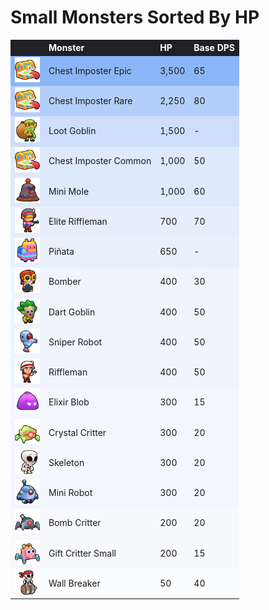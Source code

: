 # Small Monsters Sorted By HP

<style>
    .heatMapMS {
        width: 100%;
        text-align: left;
    }
    .heatMapMS th {
        word-wrap: break-word;
        text-align: left;
        color: white;
        background: #202127;
    }
    .heatMapMS tr:nth-child(1) { background: rgba(66, 133, 244, 0.60); }
    .heatMapMS tr:nth-child(2) { background: rgba(66, 133, 244, 0.39); }
    .heatMapMS tr:nth-child(3) { background: rgba(66, 133, 244, 0.26); }
    .heatMapMS tr:nth-child(4) { background: rgba(66, 133, 244, 0.17); }
    .heatMapMS tr:nth-child(5) { background: rgba(66, 133, 244, 0.17); }
    .heatMapMS tr:nth-child(6) { background: rgba(66, 133, 244, 0.12); }
    .heatMapMS tr:nth-child(7) { background: rgba(66, 133, 244, 0.11); }
    .heatMapMS tr:nth-child(8) { background: rgba(66, 133, 244, 0.07); }
    .heatMapMS tr:nth-child(9) { background: rgba(66, 133, 244, 0.07); }
    .heatMapMS tr:nth-child(10) { background: rgba(66, 133, 244, 0.07); }
    .heatMapMS tr:nth-child(11) { background: rgba(66, 133, 244, 0.07); }
    .heatMapMS tr:nth-child(12) { background: rgba(66, 133, 244, 0.05); }
    .heatMapMS tr:nth-child(13) { background: rgba(66, 133, 244, 0.05); }
    .heatMapMS tr:nth-child(14) { background: rgba(66, 133, 244, 0.05); }
    .heatMapMS tr:nth-child(15) { background: rgba(66, 133, 244, 0.05); }
    .heatMapMS tr:nth-child(16) { background: rgba(66, 133, 244, 0.03); }
    .heatMapMS tr:nth-child(17) { background: rgba(66, 133, 244, 0.03); }
    .heatMapMS tr:nth-child(18) { background: rgba(66, 133, 244, 0.01); }
</style>

<div class="heatMapMS">

|   | Monster | HP | Base DPS | 
| -- | -- | -- | -- |
| <img src="../assets/sb_enemies_2_chest-imposter-epic.png"  width="40" height="40" /> | Chest Imposter Epic | 3,500 | 65 |
| <img src="../assets/sb_enemies_2_chest-imposter-rare.png"  width="40" height="40" /> | Chest Imposter Rare | 2,250 | 80 |
| <img src="../assets/sb_enemies_2_loot-goblin.png"  width="40" height="40" /> | Loot Goblin | 1,500 | - |
| <img src="../assets/sb_enemies_2_chest-imposter-common.png"  width="40" height="40" /> | Chest Imposter Common | 1,000 | 50 |
| <img src="../assets/sb_enemies_2_mini-mole.png"  width="40" height="40" /> | Mini Mole | 1,000 | 60 |
| <img src="../assets/sb_enemies_2_elite-rifleman.png"  width="40" height="40" /> | Elite Riffleman | 700 | 70 |
| <img src="../assets/sb_enemies_2_pinata.png"  width="40" height="40" /> | Piñata | 650 | - |
| <img src="../assets/sb_enemies_2_bomber.png"  width="40" height="40" /> | Bomber | 400 | 30 |
| <img src="../assets/sb_enemies_2_dart-goblin.png"  width="40" height="40" /> | Dart Goblin | 400 | 50 |
| <img src="../assets/sb_enemies_2_sniper-robot.png"  width="40" height="40" /> | Sniper Robot | 400 | 50 |
| <img src="../assets/sb_enemies_2_riffleman.png"  width="40" height="40" /> | Riffleman | 400 | 50 |
| <img src="../assets/sb_enemies_2_elixir-blob.png"  width="40" height="40" /> | Elixir Blob | 300 | 15 |
| <img src="../assets/sb_enemies_2_crystal-critter.png"  width="40" height="40" /> | Crystal Critter | 300 | 20 |
| <img src="../assets/sb_enemies_2_skeleton.png"  width="40" height="40" /> | Skeleton | 300 | 20 |
| <img src="../assets/sb_enemies_2_tiny-robot.png"  width="40" height="40" /> | Mini Robot | 300 | 20 |
| <img src="../assets/sb_enemies_2_bomb-critter.png"  width="40" height="40" /> | Bomb Critter | 200 | 20 |
| <img src="../assets/sb_enemies_2_gift-critter-small.png"  width="40" height="40" /> | Gift Critter Small | 200 | 15 |
| <img src="../assets/sb_enemies_2_wall-breaker.png"  width="40" height="40" /> | Wall Breaker | 50 | 40 |

</div>